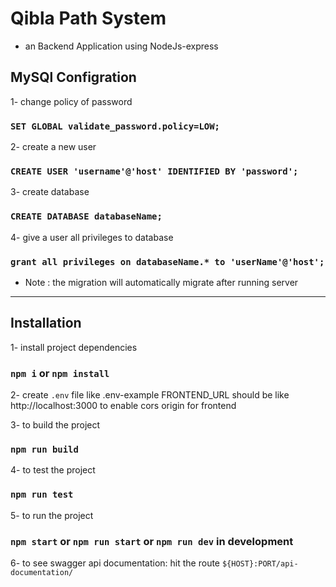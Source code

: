# Qibla Path System

- an Backend Application using NodeJs-express

## MySQl Configration

1- change policy of password

### `SET GLOBAL validate_password.policy=LOW;`

2- create a new user

### `CREATE USER 'username'@'host' IDENTIFIED BY 'password';`

3- create database

### `CREATE DATABASE databaseName;`

4- give a user all privileges to database

### `grant all privileges on databaseName.* to 'userName'@'host';`

- Note : the migration will automatically migrate after running server

---

## Installation

1- install project dependencies

### `npm i` or `npm install`

2- create `.env` file like .env-example
FRONTEND_URL should be like http://localhost:3000 to enable cors origin for frontend

3- to build the project

### `npm run build`

4- to test the project

### `npm run test`

5- to run the project

### `npm start` or `npm run start` or `npm run dev` in development

6- to see swagger api documentation: hit the route `${HOST}:PORT/api-documentation/`
